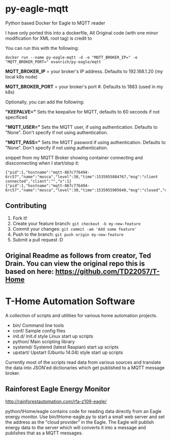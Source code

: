 # py-eagle-mqtt
Python based Docker for Eagle to MQTT reader

I have only ported this into a dockerfile, All Original code (with one minor modification for XML root tag) is credit to 


You can run this with the following:

```
docker run --name py-eagle-mqtt -d -e "MQTT_BROKER_IP=" -e "MQTT_BROKER_PORT=" evanrich/py-eagle/mqtt
```
**MQTT_BROKER_IP** = your broker's IP address.  Defaults to 192.168.1.20 (my local k8s node)

**MQTT_BROKER_PORT** = your broker's port #.  Defaults to 1883 (used in my k8s)

Optionally, you can add the following:

**"KEEPALVE="**  Sets the keepalive for MQTT, defaults to 60 seconds if not specificed

**"MQTT_USER="** Sets the MQTT user, if using authentication.  Defaults to "None".  Don't specify if not using authentication.

**"MQTT_PASS="** Sets the MQTT pasword if using authentication.  Defaults to "None".  Don't specify if not using authentication.


snippet from my MQTT Broker showing container connecting and dissconnecting when I start/stop it:
```
{"pid":1,"hostname":"mqtt-867c776494-6rc57","name":"mosca","level":30,"time":1535955884767,"msg":"client connected","client":"","v":1}
{"pid":1,"hostname":"mqtt-867c776494-6rc57","name":"mosca","level":30,"time":1535955905640,"msg":"closed","client":"","v":1}
```

## Contributing

1. Fork it!
2. Create your feature branch: `git checkout -b my-new-feature`
3. Commit your changes: `git commit -am 'Add some feature'`
4. Push to the branch: `git push origin my-new-feature`
5. Submit a pull request :D

Original Readme as follows from creator, Ted Drain.  You can view the original repo this is based on here: https://github.com/TD22057/T-Home
---

T-Home Automation Software
==========================

A collection of scripts and utilities for various home automation projects.

- bin/  Command line tools
- conf/ Sample config files
- init.d/   Init.d style Linux start up scripts
- python/  Main scripting library
- systemd/  Systemd (latest Raspian) start up scripts
- upstart/  Upstart (Ubuntu 14.04) style start up scripts

Currently most of the scripts read data from various sources and
translate the data into JSON'ed dictionaries which get published to a
MQTT message broker.  


Rainforest Eagle Energy Monitor
-------------------------------

http://rainforestautomation.com/rfa-z109-eagle/

python/tHome/eagle contains code for reading data directly from an
Eagle energy monitor.  Use bin/tHome-eagle.py to start a small web
server and set the address as the "cloud provider" in the Eagle.  The
Eagle will publish energy data to the server which will converts it
into a message and publishes that as a MQTT messages.

